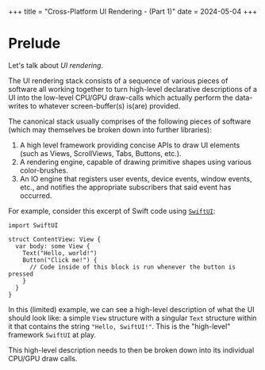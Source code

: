 +++
title = "Cross-Platform UI Rendering - (Part 1)"
date = 2024-05-04
+++

# Prelude

Let's talk about *UI rendering*.

The UI rendering stack consists of a sequence of various pieces of software all working together to turn high-level declarative descriptions of a UI into the low-level CPU/GPU draw-calls which actually perform the data-writes to whatever screen-buffer(s) is(are) provided.

The canonical stack usually comprises of the following pieces of software (which may themselves be broken down into further libraries):
1. A high level framework providing concise APIs to draw UI elements (such as Views, ScrollViews, Tabs, Buttons, etc.).
2. A rendering engine, capable of drawing primitive shapes using various color-brushes.
3. An IO engine that registers user events, device events, window events, etc., and notifies the appropriate subscribers that said event has occurred.

For example, consider this excerpt of Swift code using [`SwiftUI`](https://developer.apple.com/xcode/swiftui):

```swift,linenos
import SwiftUI

struct ContentView: View {
  var body: some View {
    Text("Hello, world!")
    Button("Click me!") {
      // Code inside of this block is run whenever the button is pressed
    }
  }
}
```

In this (limited) example, we can see a high-level description of what the UI should look like:
a simple `View` structure with a singular `Text` structure within it that contains the string `"Hello, SwiftUI!"`.
This is the "high-level" framework `SwiftUI` at play.

This high-level description needs to then be broken down into its individual CPU/GPU draw calls.

<!-- This high-level framework needs to then translate this high-level description into CPU/GPU draw calls. -->

<!-- Before I dive into the world of "cross-platform UI rendering", let me highlight the rough concept of what "rendering" is. -->

<!-- Rendering is the act of drawing objects to some physical screen. -->
<!-- This is how graphical user-interfaces (GUIs), terminal emulators, and just about anything that draws to a screen work. -->
<!-- You're probably reading this on a screen which has all of this text rendered onto it. -->

<!-- The core piece of software that performs this rendering is called a *rendering engine*. -->
<!-- A rendering engine provides a programmatic way of allowing end-users to issue the low-level draw calls. -->
<!-- For example, a rendering engine may expose some APIs such as: -->

<!-- ```python -->
<!-- rendering_engine = RenderingEngine() -->
<!-- rendering_engine.draw_line(from=[0.0, 0.0], to=[100.0, 100.0]) -->
<!-- rendering_engine.draw_triangle(point_a=[0.0, 0.0], point_b=[10.0, 0.0], point_c=[0.0, 10.0]) -->
<!-- ``` -->

<!-- Using these building blocks, you can eventually compound them into producing more complex objects, such as polygons, text, and, if you want, even human faces. -->

<!-- This is how high-level applications work. -->
<!-- They can describe high level UI components using some concise API, and those concise APIs will then eventually perform all of those low-level draw calls. -->

<!-- iPhone applications developed using SwiftUI all render objects and text and images internally using Apple's rendering engine. -->
<!-- Android applications developed using Kotlin all render objects and text and images internally using Google's rendering engine. -->
<!-- And similarly for all other devices and platforms. -->

<!-- The problem, however, is that these rendering engines are not interchangeable. -->
<!-- You can't run apps built using SwiftUI on an Android phone, and vice versa. -->

<!-- For that, you'll need a cross-platform rendering engine. -->

<!-- # Intro -->















<!-- You native Instagram application, for example, uses Apple's [`Metal` rendering engine]() to draw those pictures and texts and shapes and objects to the screen. -->

<!-- Rendering engines aren't exactly anything new. -->

<!-- Engineers and companies over the years have created some immensely powerful tools for frontend rendering. -->
<!-- The base starts with a rendering engine. -->
<!-- This is a piece of software which exposes APIs that allows end-users to issue "draw-calls" either to the CPU or the GPU. -->
<!-- The only problem, however, is that often times these rendering engines are not cross-platform. -->

<!-- Frontend rendering is a segmented field. -->

<!-- To be fair, there are millions of tools and frameworks out there, but a large majority of them are *non-cross-platform*. -->
<!-- The rendering logic for an application written in Swift for iOS *cannot* be ported over to generate an Android application. -->
<!-- You will need to re-write your rendering logic for your Android application in Java/Kotlin. -->
<!-- This creates a duplication of logic written in two separate languages managed by, presumably, two separate teams. -->

<!-- There do exist some tools out there that bridge this gap, the most notable being [React Native](https://reactnative.dev). -->
<!-- React Native is a phenomenal tool and, especially aided by [Expo](https://expo.dev), it opens up quick and fast iteration by small teams to produce a *native* application available for both platforms *without* having two separate codebases. -->
<!-- This makes React Native especially appealing to startups; in fact, check out any startup's job listings and (if they're producing a native application), you will most likely see a listing for a React Native developer. -->

<!-- Another *more* notable cross-platform solution does exist, however. -->
<!-- HTML rendering engines (primarily found inside of internet browsers). -->
<!-- HTML sent across the wire to a client and rendered in an HTML-rendering-engine is essentially cross-platform. -->
<!-- The HTML-rendering-engine could be embedded inside of Safari running on a Mac or iPhone, or inside of Firefox running on a Linux PC, or inside of Edge running on a Windows. -->
<!-- The point is: HTML can be written once and be rendered on virtually any device that has a browser with an HTML-rendering-engine[^1]. -->

<!-- ## Limitations -->

<!-- The only catch here is that HTML was designed with a very basic function in mind: it was designed to render a simple web *page*. -->
<!-- Emphasis on the *page* here. -->
<!-- A web page is a simple thing. -->
<!-- It contains text and maybe a little bit of styling. -->
<!-- But other than that, *not much else*. -->
<!-- Most importantly, it does *not* contain animations, widgets, dynamic user-flows, etc. -->
<!-- Those extra features were products of time. -->
<!-- As we progressed in time and as UI/UX research flourished, the UI requirements of websites quickly scaled. -->
<!-- Now all of a sudden, companies needed fancy widgets on their landing page. -->
<!-- They needed animations and stylings. -->
<!-- To fulfil this rampant uptick in frontend complexity, the simple HTML spec was padded, the CSS spec was padded, and a Javascript runtime to dynamically modify the DOM was added. -->

<!-- But the underlying smell still remained. -->
<!-- We've taken a technology that at its heart was designed for rendering simple web pages and augmented it past recognition. -->
<!-- The modern day HTML and CSS spec is a mess. -->

<!-- ## Solution -->

<!-- Over the past couple of years, some phenomenal new technologies have been on the rise. -->
<!-- Two of which have especially piqued my interest: [WASM](https://webassembly.org) and [WebGPU](https://www.w3.org/TR/webgpu). -->
<!-- I think (in my admittedly naive perspective) that these two pieces of technology could solve the segmentation problem that we're seeing in frontend rendering, *without compromising on complexity*. -->

<!-- <br> -->
<!-- <br> -->
<!-- <br> -->

<!-- [^1] -->
<!-- This isn't strictly true. -->
<!-- It is possible to use *certain* HTML tags which are [not fully supported across all browsers and across all platforms and across all versions](https://caniuse.com). -->
<!-- This does mean that HTML is technically not fully cross-platform, *but given that most are supported in modern versions of modern browsers, it's cross-platform enough for the sake of this blog*. -->

